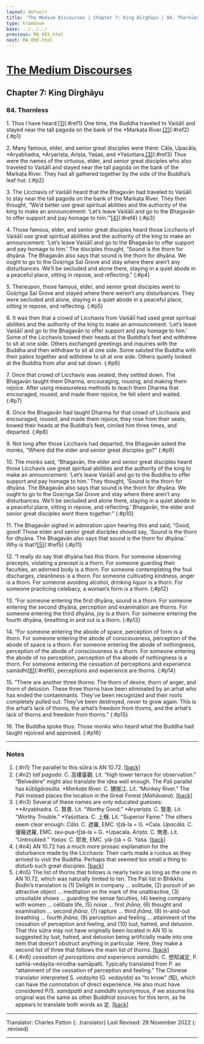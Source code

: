```yaml
---
layout: default
title: 'The Medium Discourses | Chapter 7: King Dīrghāyu | 84. Thornless'
type: kramdown
base: ../../../
previous: MA_083.html
next: MA_098.html
---
```


# [The Medium Discourses](index.html)
## Chapter 7: King Dīrghāyu
### 84. Thornless

1\. Thus I have heard:[\[1\]](#n1){:#ref1} One time, the Buddha traveled to Vaiśālī and stayed near the tall pagoda on the bank of the \*Markaṭa River.[\[2\]](#n2){:#ref2}
{:#p1}

2\. Many famous, elder, and senior great disciples were there: Cāla, Upacāla, \*Aryabhadra, \*Aryariṣṭa, Ariṣṭa, Yaśas, and \*Yaśottara.[\[3\]](#n3){:#ref3} Thus were the names of the virtuous, elder, and senior great disciples who also traveled to Vaiśālī and stayed near the tall pagoda on the bank of the Markaṭa River. They had all gathered together by the side of the Buddha’s leaf hut.
{:#p2}

3\. The Licchavis of Vaiśālī heard that the Bhagavān had traveled to Vaiśālī to stay near the tall pagoda on the bank of the Markaṭa River. They then thought, “We’d better use great spiritual abilities and the authority of the king to make an announcement: ‘Let’s leave Vaiśālī and go to the Bhagavān to offer support and pay homage to him.’”[\[4\]](#n4){:#ref4}
{:#p3}

4\. Those famous, elder, and senior great disciples heard those Licchavis of Vaiśālī use great spiritual abilities and the authority of the king to make an announcement: ‘Let’s leave Vaiśālī and go to the Bhagavān to offer support and pay homage to him.’ The disciples thought, “Sound is the thorn for dhyāna. The Bhagavān also says that sound is the thorn for dhyāna. We ought to go to the Gośṛṅga Sal Grove and stay where there aren’t any disturbances. We’ll be secluded and alone there, staying in a quiet abode in a peaceful place, sitting in repose, and reflecting.”
{:#p4}

5\. Thereupon, those famous, elder, and senior great disciples went to Gośṛṅga Sal Grove and stayed where there weren’t any disturbances. They were secluded and alone, staying in a quiet abode in a peaceful place, sitting in repose, and reflecting.
{:#p5}

6\. It was then that a crowd of Licchavis from Vaiśālī had used great spiritual abilities and the authority of the king to make an announcement: ‘Let’s leave Vaiśālī and go to the Bhagavān to offer support and pay homage to him.’ Some of the Licchavis bowed their heads at the Buddha’s feet and withdrew to sit at one side. Others exchanged greetings and inquiries with the Buddha and then withdraw to sit at one side. Some saluted the Buddha with their palms together and withdrew to sit at one side. Others quietly looked at the Buddha from afar and sat down.
{:#p6}

7\. Once that crowd of Licchavis was seated, they settled down. The Bhagavān taught them Dharma, encouraging, rousing, and making them rejoice. After using measureless methods to teach them Dharma that encouraged, roused, and made them rejoice, he fell silent and waited.
{:#p7}

8\. Once the Bhagavān had taught Dharma for that crowd of Licchavis and encouraged, roused, and made them rejoice, they rose from their seats, bowed their heads at the Buddha’s feet, circled him three times, and departed.
{:#p8}

9\. Not long after those Licchavis had departed, the Bhagavān asked the monks, “Where did the elder and senior great disciples go?”
{:#p9}

10\. The monks said, “Bhagavān, the elder and senior great disciples heard those Licchavis use great spiritual abilities and the authority of the king to make an announcement: ‘Let’s leave Vaiśālī and go to the Buddha to offer support and pay homage to him.’ They thought, ‘Sound is the thorn for dhyāna. The Bhagavān also says that sound is the thorn for dhyāna. We ought to go to the Gośṛṅga Sal Grove and stay where there aren’t any disturbances. We’ll be secluded and alone there, staying in a quiet abode in a peaceful place, sitting in repose, and reflecting.’ Bhagavān, the elder and senior great disciples went there together.”
{:#p10}

11\. The Bhagavān sighed in admiration upon hearing this and said, “Good, good! Those elder and senior great disciples should say, ‘Sound is the thorn for dhyāna. The Bhagavān also says that sound is the thorn for dhyāna.’ Why is that?[\[5\]](#n5){:#ref5}
{:#p11}

12\. “I really do say that dhyāna has this thorn. For someone observing precepts, violating a precept is a thorn. For someone guarding their faculties, an adorned body is a thorn. For someone contemplating the foul discharges, cleanliness is a thorn. For someone cultivating kindness, anger is a thorn. For someone avoiding alcohol, drinking liquor is a thorn. For someone practicing celebacy, a woman’s form is a thorn.
{:#p12}

13\. “For someone entering the first dhyāna, sound is a thorn. For someone entering the second dhyāna, perception and examination are thorns. For someone entering the third dhyāna, joy is a thorn. For someone entering the fourth dhyāna, breathing in and out is a thorn.
{:#p13}

14\. “For someone entering the abode of space, perception of form is a thorn. For someone entering the abode of consciousness, perception of the abode of space is a thorn. For someone entering the abode of nothingness, perception of the abode of consciousness is a thorn. For someone entering the abode of no perception, perception of the abode of nothingness is a thorn. For someone entering the cessation of perceptions and experience samādhi[\[6\]](#n6){:#ref6}, perceptions and experience are thorns.
{:#p14}

15\. “There are another three thorns: The thorn of desire, thorn of anger, and thorn of delusion. These three thorns have been eliminated by an arhat who has ended the contaminants. They’ve been recognized and their roots completely pulled out. They’ve been destroyed, never to grow again. This is the arhat’s lack of thorns, the arhat’s freedom from thorns, and the arhat’s lack of thorns and freedom from thorns.”
{:#p15}

16\. The Buddha spoke thus. Those monks who heard what the Buddha had taught rejoiced and approved.
{:#p16}

---

### Notes

1. {:#n1} The parallel to this sūtra is AN 10.72. [\[back\]](#ref1)
2. {:#n2} *tall pagoda*. C. 高樓臺觀. Lit. “high tower terrace for observation.” “Belvedere” might also translate the idea well enough. The Pali parallel has *kūṭāgārasāla*. *\*Markaṭa River.* C. 獼猴江. Lit. “Monkey River.” The Pali instead places the location in the Great Forest (*Mahāvana*). [\[back\]](#ref2)
3. {:#n3} Several of these names are only educated guesses: *\*Aryabhadra. C. 賢善. Lit. “Worthy Good.” *\*Aryariṣṭa.* C. 賢患. Lit. “Worthy Trouble.” \*Yaśottara. C. 上稱. Lit. “Superior Fame.” The others seem clear enough: *Cāla.* C. 遮羅, EMC. tʃɪă-la = G. \*Cala. *Upacāla.* C. 優簸遮羅, EMC. ɪəu-pua-tʃɪă-la = G. \*Upacala. *Ariṣṭa.* C. 無患. Lit. “Untroubled.” *Yaśas*. C. 耶舍, EMC. yiă-ʃɪă = G. Yaśa. [\[back\]](#ref3)
4. {:#n4} AN 10.72 has a much more prosaic explanation for the disturbance made by the Licchavis: Their carts made a ruckus as they arrived to visit the Buddha. Perhaps that seemed too small a thing to disturb such great disciples. [\[back\]](#ref4)
5. {:#n5} The list of thorns that follows is nearly twice as long as the one in AN 10.72, which was naturally limited to ten. The Pali list in Bhikkhu Bodhi’s translation is (1) Delight in company … solitude, (2) pursuit of an attractive object … meditation on the mark of the unattractive, (3) unsuitable shows … guarding the sense faculties, (4) keeing company with women … celibate life, (5) noise … first *jhāna*, (6) thought and examination … second *jhāna*, (7) rapture … third *jhāna*, (8) in-and-out breathing … fourth *jhāna*, (9) perception and feeling … attainment of the cessation of perception and feeling, and (10) lust, hatred, and delusion. That this sūtra may not have originally been located in AN 10 is suggested by lust, hatred, and delusion being artificially made into one item that doesn’t obstruct anything in particular. Here, they make a second list of three that follows the main list of thorns. [\[back\]](#ref5)
6. {:#n6} *cessation of perceptions and experience samādhi*. C. 想知滅定, P. saññā-vedayita-nirodha-samāpatti. Typically translated from P. as “attainment of the cessation of perception and feeling.” The Chinese translator interpreted S. *vedayita* (G. *vedayida*) as “to know” (知), which can have the connotation of direct experience. He also must have considered P/S. *samāpatti* and *samādhi* synonymous, if we assume his original was the same as other Buddhist sources for this term, as he appears to translate both words as 定. [\[back\]](#ref6)

---

Translator: Charles Patton
{: .translator}
Last Revised: 28 November 2022
{: .revised}

---
